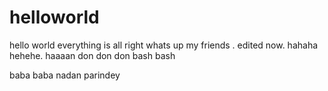 # helloworld
hello world everything is all right
whats up my friends .
edited now.
hahaha
hehehe.
haaaan
don don don
bash bash

baba baba nadan parindey

